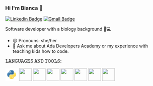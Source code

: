### Hi I'm Bianca 👋
[![Linkedin Badge](https://img.shields.io/badge/LinkedIn-0077B5?style=for-the-badge:flat&logo=linkedin&logoColor=white&link=https://www.linkedin.com/in/bianca-de-las-casas/)](https://www.linkedin.com/in/bianca-de-las-casas/)
[![Gmail Badge](https://img.shields.io/badge/Gmail-c14438?style=for-the-badge:flat&logo=Gmail&logoColor=white&link=mailto:biancadelascasas1gmail.com)](mailto:biancadelascasas1@gmail.com)

Software developer with a biology background 🧬💻

- 😄 Pronouns: she/her
- 💬 Ask me about Ada Developers Academy or my experience with teaching kids how to code.






**𝙻𝙰𝙽𝙶𝚄𝙰𝙶𝙴𝚂 𝙰𝙽𝙳 𝚃𝙾𝙾𝙻𝚂:**  

<code><img height="40" width="40" src="https://raw.githubusercontent.com/github/explore/80688e429a7d4ef2fca1e82350fe8e3517d3494d/topics/python/python.png"></code>
<code><img height="40" width="40" src="https://www.naveedashfaq.me/img/c++.png"></code>
<code><img height="40" width="40" src="https://github.com/biancadlc/biancadlc/assets/108941388/c1fbd794-1fb0-492f-9b01-5215da9597e7"></code>
<code><img height="40" width="40" src="https://github.com/biancadlc/biancadlc/assets/108941388/fd386fab-c123-45ae-a811-8ebbede8bea3"></code>
<code><img height="40" width="40" src="https://github.com/biancadlc/biancadlc/assets/108941388/21e391ca-56f3-4bd1-8f02-f80635bb3d24"></code>
<code><img height="40" width="40" src="https://github.com/biancadlc/biancadlc/assets/108941388/271df9a4-089e-4c0b-82e9-52edbe71cf58"></code>
<code><img height="40" width="40" src="https://github.com/biancadlc/biancadlc/assets/108941388/dde9f5b4-d0cb-485e-a2b0-30a7715dd776"></code>
<code><img height="40" width="40" src="https://github.com/biancadlc/biancadlc/assets/108941388/faf4f16e-4dc7-4a6f-bfa5-8f9a727783b4"></code>












<!--
**biancadlc/biancadlc** is a ✨ _special_ ✨ repository because its `README.md` (this file) appears on your GitHub profile.
<code><img height="40" width="40" src=""></code>


<div align=center>
  <a href="https://www.linkedin.com/in/bianca-de-las-casas/">
    <img src="https://img.shields.io/badge/LinkedIn-0077B5?style=for-the-badge:flat&logo=linkedin&logoColor=white" alt="LinkedIn Badge">
  </a>
  &nbsp;&nbsp;
  <a href="mailto:biancadelascasas1@gmail.com">
    <img src="https://img.shields.io/badge/Gmail-c14438?style=for-the-badge:flat&logo=Gmail&logoColor=white" alt="Gmail Badge">
  </a>
</div>

Here are some ideas to get you started:

- 🔭 I’m currently working on ...
- 🌱 I’m currently learning ...
- 👯 I’m looking to collaborate on ...
- 🤔 I’m looking for help with ...
- 💬 Ask me about ...
- 📫 How to reach me: ...
- 😄 Pronouns: ...
- ⚡ Fun fact: ...
-->
